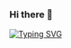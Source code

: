 ### Hi there 👋

<div> 
  
[![Typing SVG](https://readme-typing-svg.herokuapp.com/?font=Roboto&size=40&vCenter=true&width=500&lines=Hello+World!+%F0%9F%91%8B;I+am+Kamila+;I+am+a+Python+Developer&color=#c70dff)](https://git.io/typing-svg)

</div>



<!--
**kama1990/kama1990** is a ✨ _special_ ✨ repository because its `README.md` (this file) appears on your GitHub profile.

Here are some ideas to get you started:

- 🔭 I’m currently working on ...
- 🌱 I’m currently learning ...
- 👯 I’m looking to collaborate on ...
- 🤔 I’m looking for help with ...
- 💬 Ask me about ...
- 📫 How to reach me: ...
- 😄 Pronouns: ...
- ⚡ Fun fact: ...
-->
